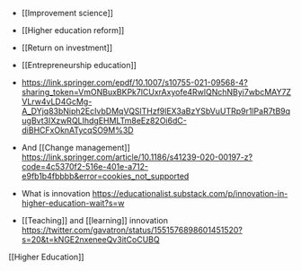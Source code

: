 - [[Improvement science]]
- [[Higher education reform]]
- [[Return on investment]]

- [[Entrepreneurship education]]

- https://link.springer.com/epdf/10.1007/s10755-021-09568-4?sharing_token=VmONBuxBKPk7lCUxrAxyofe4RwlQNchNByi7wbcMAY7ZVLrw4vLD4GcMg-A_DYjq83bNiph2EcIvbDMqVQSlTHzf9lEX3aBzYSbVuUTRp9r1lPaR7tB9qugBvt3IXzwRQLIhdgEHMLTm8eEz82Oi6dC-diBHCFxOknATycqSO9M%3D
- And [[Change management]] https://link.springer.com/article/10.1186/s41239-020-00197-z?code=4c5370f2-516e-401e-a712-e9fb1b4fbbbb&error=cookies_not_supported

- What is innovation https://educationalist.substack.com/p/innovation-in-higher-education-wait?s=w

- [[Teaching]] and [[learning]] innovation https://twitter.com/gavatron/status/1551576898601451520?s=20&t=kNGE2nxeneeQv3itCoCUBQ

[[Higher Education]]
